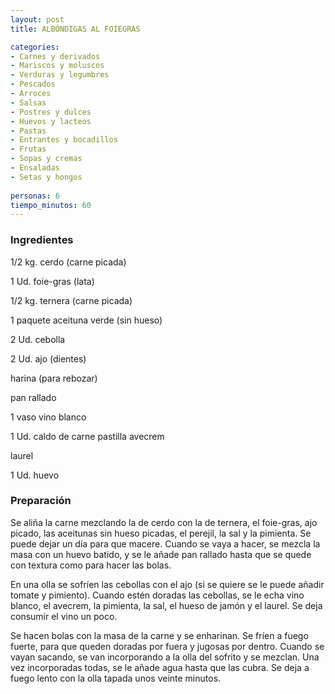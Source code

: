 ```yaml
---
layout: post
title: ALBÓNDIGAS AL FOIEGRAS

categories:
- Carnes y derivados
- Mariscos y moluscos
- Verduras y legumbres
- Pescados
- Arroces
- Salsas
- Postres y dulces
- Huevos y lacteos
- Pastas
- Entrantes y bocadillos
- Frutas
- Sopas y cremas
- Ensaladas
- Setas y hongos
 
personas: 6 
tiempo_minutos: 60 
---
```

<h3>Ingredientes</h3>
1/2 kg. cerdo (carne picada)

1 Ud. foie-gras (lata)

1/2 kg. ternera (carne picada)

1 paquete aceituna verde (sin hueso)

2 Ud. cebolla

2 Ud. ajo (dientes)

harina (para rebozar)

pan rallado

1 vaso vino blanco

1 Ud. caldo de carne pastilla avecrem

laurel

1 Ud. huevo

<h3>Preparación</h3>
Se aliña la carne mezclando la de cerdo con la de ternera, el foie-gras, ajo picado, las aceitunas sin hueso picadas, el perejil, la sal y la pimienta. Se puede dejar un día para que macere. Cuando se vaya a hacer, se mezcla la masa con un huevo batido, y se le añade pan rallado hasta que se quede con textura como para hacer las bolas.

En una olla se sofríen las cebollas con el ajo (si se quiere se le puede añadir tomate y pimiento). Cuando estén doradas las cebollas, se le echa vino blanco, el avecrem, la pimienta, la sal, el hueso de jamón y el laurel. Se deja consumir el vino un poco.

Se hacen bolas con la masa de la carne y se enharinan. Se fríen a fuego fuerte, para que queden doradas por fuera y jugosas por dentro. Cuando se vayan sacando, se van incorporando a la olla del sofrito y se mezclan. Una vez incorporadas todas, se le añade agua hasta que las cubra. Se deja a fuego lento con la olla tapada unos veinte minutos.

